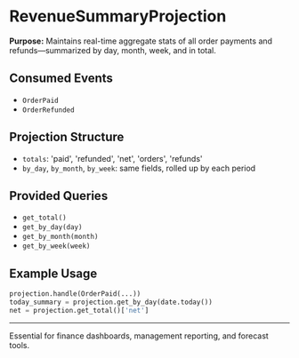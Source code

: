# RevenueSummaryProjection

**Purpose:**
Maintains real-time aggregate stats of all order payments and refunds—summarized by day, month, week, and in total.

## Consumed Events
- `OrderPaid`
- `OrderRefunded`

## Projection Structure
- `totals`: 'paid', 'refunded', 'net', 'orders', 'refunds'
- `by_day`, `by_month`, `by_week`: same fields, rolled up by each period

## Provided Queries
- `get_total()`
- `get_by_day(day)`
- `get_by_month(month)`
- `get_by_week(week)`

## Example Usage
```python
projection.handle(OrderPaid(...))
today_summary = projection.get_by_day(date.today())
net = projection.get_total()['net']
```

---
Essential for finance dashboards, management reporting, and forecast tools.

